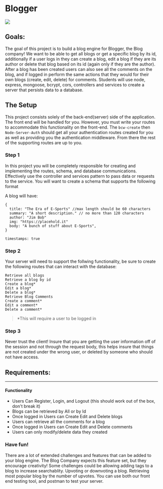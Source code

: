 # Blogger

![](https://images.unsplash.com/photo-1499750310107-5fef28a66643?ixlib=rb-1.2.1&ixid=eyJhcHBfaWQiOjEyMDd9&auto=format&fit=crop&w=1950&q=80)
## Goals:
The goal of this project is to build a blog engine for Blogger, the Blog company! We want to be able to get all blogs or get a specific blog by its id, additionally if a user logs in they can create a blog, edit a blog if they are its author or delete that blog based on its id (again only if they are the author). After a blog has been created users can also see all the comments on the blog, and if logged in perform the same actions that they would for their own blogs (create, edit, delete) for comments. Students will use node, express, mongoose, bcrypt, cors, controllers and services to create a server that persists data to a database. 

## The Setup

This project consists solely of the back-end(server) side of the application. The front end will be handled for you. However, you must write your routes to accommodate this functionality on the front-end. The `bcw-create` then `Node-Server-Auth` should get all your authentication routes created for you as well as providing you the authentication middleware. From there the rest of the supporting routes are up to you.

### Step 1
In this project you will be completely responsible for creating and implementing the routes, schema, and database communications. Effectively use the controller and services pattern to pass data or requests to the service. You will want to create a schema that supports the following format

A blog will have:

    {
      title: "The Era of E-Sports" //max length should be 60 characters
      summary: "A short description." // no more than 120 characters
      author: "Jim Bob" 
      img: "https://placehold.it"
      body: "A bunch of stuff about E-Sports", 
    }
    
    timestamps: true

### Step 2
Your server will need to support the follwing functionality, be sure to create the following routes that can interact with the database:

    Retrieve all blogs
    Retrieve a blog by id
    Create a blog*
    Edit a blog*
    Delete a blog*
    Retrieve Blog Comments
    Create a comment*
    Edit a comment*
    Delete a comment*
    
> *This will require a user to be logged in

### Step 3 
Never trust the client! Insure that you are getting the user information off of the session and not through the request body, this helps insure that things are not created under the wrong user, or deleted by someone who should not have access.

## Requirements:
<hr>

#### Functionality
- Users Can Register, Login, and Logout (this should work out of the box, don't break it)
- Blogs can be retrieved by All or by Id
- Once logged in Users can Create Edit and Delete blogs
- Users can retrieve all the comments for a blog
- Once logged in Users can Create Edit and Delete comments
- Users can only modify/delete data they created

### Have fun!
There are a lot of extended challenges and features that can be added to your blog engine. The Blog Company expects this feature set, but they encourage creativity! Some challenges could be allowing adding tags to a blog to increase searchablity. Upvoting or downvoting a blog. Retrieving most popular blog by the number of upvotes. You can use both our front end testing tool, and postman to test your server.
